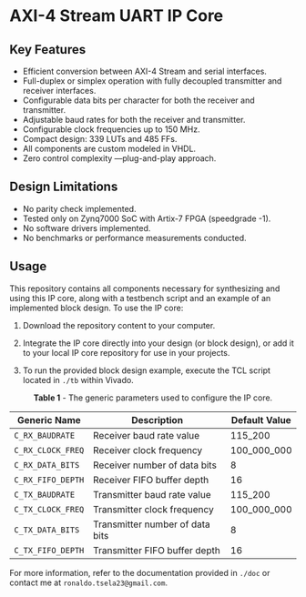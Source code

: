 # AXI-4 Stream UART IP Core

## Key Features

-   Efficient conversion between AXI-4 Stream and serial interfaces.
-   Full-duplex or simplex operation with fully decoupled transmitter and receiver interfaces.
-   Configurable data bits per character for both the receiver and transmitter.
-   Adjustable baud rates for both the receiver and transmitter.
-   Configurable clock frequencies up to 150 MHz.
-   Compact design: 339 LUTs and 485 FFs.
-   All components are custom modeled in VHDL.
-   Zero control complexity —plug-and-play approach.

## Design Limitations

-   No parity check implemented.
-   Tested only on Zynq7000 SoC with Artix-7 FPGA (speedgrade -1).
-   No software drivers implemented.
-   No benchmarks or performance measurements conducted.

## Usage

This repository contains all components necessary for synthesizing and using this IP core, along with a testbench script and an example of an implemented block design. To use the IP core:

1. Download the repository content to your computer.

2. Integrate the IP core directly into your design (or block design), or add it to your local IP core repository for use in your projects.

3. To run the provided block design example, execute the TCL script located in `./tb` within Vivado.
 

<div align="center">

**Table 1**  - The generic parameters used to configure the IP core.

| Generic Name        | Description                         | Default Value  |
|---------------------|-------------------------------------|----------------|
| `C_RX_BAUDRATE`     | Receiver baud rate value            | 115_200        |
| `C_RX_CLOCK_FREQ`   | Receiver clock frequency            | 100_000_000    |
| `C_RX_DATA_BITS`    | Receiver number of data bits        | 8              |
| `C_RX_FIFO_DEPTH`   | Receiver FIFO buffer depth          | 16             |
| `C_TX_BAUDRATE`     | Transmitter baud rate value         | 115_200        |
| `C_TX_CLOCK_FREQ`   | Transmitter clock frequency         | 100_000_000    |
| `C_TX_DATA_BITS`    | Transmitter number of data bits     | 8              |
| `C_TX_FIFO_DEPTH`   | Transmitter FIFO buffer depth       | 16             |

</div>

For more information, refer to the documentation provided in `./doc` or contact me at `ronaldo.tsela23@gmail.com`.
